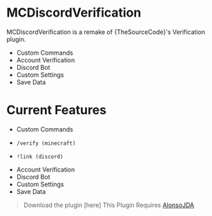 # MCDiscordVerification


MCDiscordVerification is a remake of {TheSourceCode}'s Verification plugin.

  - Custom Commands
  - Account Verification
  - Discord Bot
  - Custom Settings
  - Save Data

# Current Features

  - Custom Commands
  -     /verify (minecraft)
  -     !link (discord)
  - Account Verification
  - Discord Bot
  - Custom Settings
  - Save Data

> Download the plugin [here]
> This Plugin Requires [AlonsoJDA](https://www.spigotmc.org/resources/alonsojda-1-8-1-13-%E2%80%A2-for-spigot-and-bungeecord.61258/)
